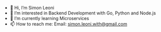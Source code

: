 - 👋 Hi, I’m Simon Leoni
- 👀 I’m interested in Backend Development with Go, Python and Node.js
- 🌱 I’m currently learning Microservices
- 📫 How to reach me: Email: simon.leoni.with@gmail.com

